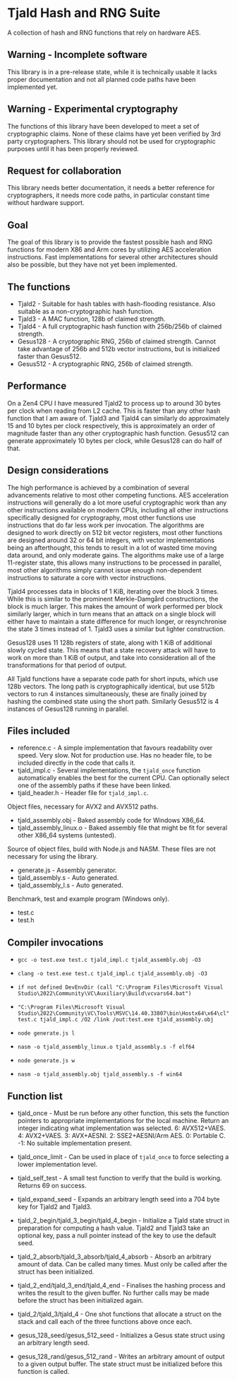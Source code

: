 # Tjald Hash and RNG Suite
A collection of hash and RNG functions that rely on hardware AES.

## Warning - Incomplete software
This library is in a pre-release state, while it is technically usable it lacks proper documentation and not all planned code paths have been implemented yet.

## Warning - Experimental cryptography
The functions of this library have been developed to meet a set of cryptographic claims. None of these claims have yet been verified by 3rd party cryptographers. This library should not be used for cryptographic purposes until it has been properly reviewed.

## Request for collaboration
This library needs better documentation, it needs a better reference for cryptographers, it needs more code paths, in particular constant time without hardware support.

## Goal
The goal of this library is to provide the fastest possible hash and RNG functions for modern X86 and Arm cores by utilizing AES acceleration instructions. Fast implementations for several other architectures should also be possible, but they have not yet been implemented.

## The functions
- Tjald2 - Suitable for hash tables with hash-flooding resistance. Also suitable as a non-cryptographic hash function.
- Tjald3 - A MAC function, 128b of claimed strength.
- Tjald4 - A full cryptographic hash function with 256b/256b of claimed strength.
- Gesus128 - A cryptographic RNG, 256b of claimed strength. Cannot take advantage of 256b and 512b vector instructions, but is initialized faster than Gesus512.
- Gesus512 - A cryptographic RNG, 256b of claimed strength.

## Performance
On a Zen4 CPU I have measured Tjald2 to process up to around 30 bytes per clock when reading from L2 cache. This is faster than any other hash function that I am aware of. Tjald3 and Tjald4 can similarly do approximately 15 and 10 bytes per clock respectively, this is approximately an order of magnitude faster than any other cryptographic hash function. Gesus512 can generate approximately 10 bytes per clock, while Gesus128 can do half of that.

## Design considerations
The high performance is achieved by a combination of several advancements relative to most other competing functions. AES acceleration instructions will generally do a lot more useful cryptographic work than any other instructions available on modern CPUs, including all other instructions specifically designed for cryptography, most other functions use instructions that do far less work per invocation. The algorithms are designed to work directly on 512 bit vector registers, most other functions are designed around 32 or 64 bit integers, with vector implementations being an afterthought, this tends to result in a lot of wasted time moving data around, and only moderate gains. The algorithms make use of a large 11-register state, this allows many instructions to be processed in parallel, most other algorithms simply cannot issue enough non-dependent instructions to saturate a core with vector instructions.

Tjald4 processes data in blocks of 1 KiB, iterating over the block 3 times. While this is similar to the prominent Merkle-Damgård constructions, the block is much larger. This makes the amount of work performed per block similarly larger, which in turn means that an attack on a single block will either have to maintain a state difference for much longer, or resynchronise the state 3 times instead of 1. Tjald3 uses a similar but lighter construction.

Gesus128 uses 11 128b registers of state, along with 1 KiB of additional slowly cycled state. This means that a state recovery attack will have to work on more than 1 KiB of output, and take into consideration all of the transformations for that period of output.

All Tjald functions have a separate code path for short inputs, which use 128b vectors. The long path is cryptographically identical, but use 512b vectors to run 4 instances simultaneously, these are finally joined by hashing the combined state using the short path. Similarly Gesus512 is 4 instances of Gesus128 running in parallel.

## Files included
- reference.c - A simple implementation that favours readability over speed. Very slow. Not for production use. Has no header file, to be included directly in the code that calls it.
- tjald_impl.c - Several implementations, the `tjald_once` function automatically enables the best for the current CPU. Can optionally select one of the assembly paths if these have been linked.
- tjald_header.h - Header file for `tjald_impl.c`.

Object files, necessary for AVX2 and AVX512 paths.
- tjald_assembly.obj - Baked assembly code for Windows X86_64.
- tjald_assembly_linux.o - Baked assembly file that might be fit for several other X86_64 systems (untested).

Source of object files, build with Node.js and NASM. These files are not necessary for using the library.
- generate.js - Assembly generator.
- tjald_assembly.s - Auto generated.
- tjald_assembly_l.s - Auto generated.

Benchmark, test and example program (Windows only).
- test.c
- test.h

## Compiler invocations
- `gcc -o test.exe test.c tjald_impl.c tjald_assembly.obj -O3`

- `clang -o test.exe test.c tjald_impl.c tjald_assembly.obj -O3`

- `if not defined DevEnvDir (call "C:\Program Files\Microsoft Visual Studio\2022\Community\VC\Auxiliary\Build\vcvars64.bat")`
- `"C:\Program Files\Microsoft Visual Studio\2022\Community\VC\Tools\MSVC\14.40.33807\bin\Hostx64\x64\cl" test.c tjald_impl.c /O2 /link /out:test.exe tjald_assembly.obj`

- `node generate.js l`
- `nasm -o tjald_assembly_linux.o tjald_assembly.s -f elf64`

- `node generate.js w`
- `nasm -o tjald_assembly.obj tjald_assembly.s -f win64`

## Function list
- tjald_once - Must be run before any other function, this sets the function pointers to appropriate implementations for the local machine. Return an integer indicating what implementation was selected. 6: AVX512+VAES. 4: AVX2+VAES. 3: AVX+AESNI. 2: SSE2+AESNI/Arm AES. 0: Portable C. -1: No suitable implementation present.
- tjald_once_limit - Can be used in place of `tjald_once` to force selecting a lower implementation level.
- tjald_self_test - A small test function to verify that the build is working. Returns 69 on success.
- tjald_expand_seed - Expands an arbitrary length seed into a 704 byte key for Tjald2 and Tjald3.

- tjald_2_begin/tjald_3_begin/tjald_4_begin - Initialize a Tjald state struct in preparation for computing a hash value. Tjald2 and Tjald3 take an optional key, pass a null pointer instead of the key to use the default seed.
- tjald_2_absorb/tjald_3_absorb/tjald_4_absorb - Absorb an arbitrary amount of data. Can be called many times. Must only be called after the struct has been initialized.
- tjald_2_end/tjald_3_end/tjald_4_end - Finalises the hashing process and writes the result to the given buffer. No further calls may be made before the struct has been initialized again.
- tjald_2/tjald_3/tjald_4 - One shot functions that allocate a struct on the stack and call each of the three functions above once each.

- gesus_128_seed/gesus_512_seed - Initializes a Gesus state struct using an arbitrary length seed.
- gesus_128_rand/gesus_512_rand - Writes an arbitrary amount of output to a given output buffer. The state struct must be initialized before this function is called.